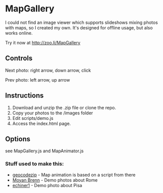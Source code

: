 # MapGallery

I could not find an image viewer which supports slideshows mixing photos with maps, so I created my own. It's designed for offline usage, but also works online.

Try it now at http://zoo.li/MapGallery

## Controls

Next photo: right arrow, down arrow, click

Prev photo: left arrow, up arrow

## Instructions

1. Download and unzip the .zip file or clone the repo.
2. Copy your photos to the /images folder
3. Edit scripts/demo.js
4. Access the index.html page.

## Options

see MapGallery.js and MapAnimator.js

### Stuff used to make this:

 * [geocodezip](http://www.geocodezip.com/) - Map animation is based on a script from there
 * [Moyan Brenn](https://www.flickr.com/photos/aigle_dore/) - Demo photos about Rome
 * [echiner1](https://www.flickr.com/photos/decadence/) - Demo photo about Pisa
 
